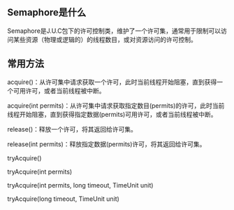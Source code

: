 
## Semaphore是什么
Semaphore是J.U.C包下的许可控制类，维护了一个许可集，通常用于限制可以访问某些资源（物理或逻辑的）的线程数目，或对资源访问的许可控制。

## 常用方法
acquire()：从许可集中请求获取一个许可，此时当前线程开始阻塞，直到获得一个可用许可，或者当前线程被中断。

acquire(int permits)：从许可集中请求获取指定数目(permits)的许可，此时当前线程开始阻塞，直到获得指定数据(permits)可用许可，或者当前线程被中断。

release()：释放一个许可，将其返回给许可集。

release(int permits)：释放指定数据(permits)许可，将其返回给许可集。

tryAcquire() 


tryAcquire(int permits) 


tryAcquire(int permits, long timeout, TimeUnit unit) 


tryAcquire(long timeout, TimeUnit unit) 
